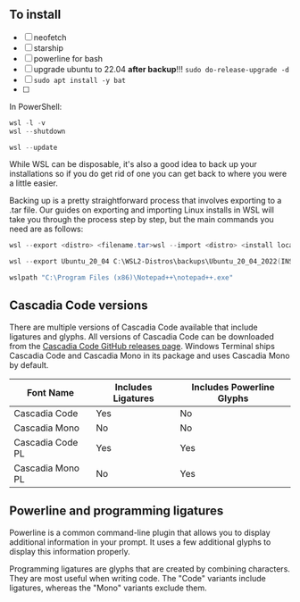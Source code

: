 ## To install
- [ ] neofetch
- [ ] starship
- [ ] powerline for bash
- [ ] upgrade ubuntu to 22.04 **after backup**!!! `sudo do-release-upgrade -d`
- [ ] `sudo apt install -y bat`
- [ ] 

In PowerShell:
```powershell
wsl -l -v
wsl --shutdown

wsl --update
```

While WSL can be disposable, it's also a good idea to back up your installations so if you do get rid of one you can get back to where you were a little easier.

Backing up is a pretty straightforward process that involves exporting to a .tar file. Our guides on exporting and importing Linux installs in WSL will take you through the process step by step, but the main commands you need are as follows:

```powershell
wsl --export <distro> <filename.tar>wsl --import <distro> <install location=""> <filename> </filename></install></distro></filename.tar></distro>
```


```powershell
wsl --export Ubuntu_20_04 C:\WSL2-Distros\backups\Ubuntu_20_04_2022(INSERT DATE!!!).tar
```

```bash
wslpath "C:\Program Files (x86)\Notepad++\notepad++.exe"
```

## Cascadia Code versions

There are multiple versions of Cascadia Code available that include ligatures and glyphs. All versions of Cascadia Code can be downloaded from the [Cascadia Code GitHub releases page](https://github.com/microsoft/cascadia-code/releases). Windows Terminal ships Cascadia Code and Cascadia Mono in its package and uses Cascadia Mono by default.

| Font Name        | Includes Ligatures | Includes Powerline Glyphs |
| ---------------- | ------------------ | ------------------------- |
| Cascadia Code    | Yes                | No                        |
| Cascadia Mono    | No                 | No                        |
| Cascadia Code PL | Yes                | Yes                       |
| Cascadia Mono PL | No                 | Yes                       |


## [](https://docs.microsoft.com/en-us/windows/terminal/cascadia-code#powerline-and-programming-ligatures)Powerline and programming ligatures

Powerline is a common command-line plugin that allows you to display additional information in your prompt. It uses a few additional glyphs to display this information properly.

Programming ligatures are glyphs that are created by combining characters. They are most useful when writing code. The "Code" variants include ligatures, whereas the "Mono" variants exclude them.